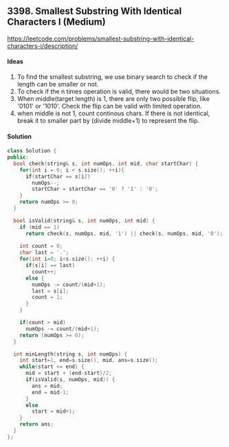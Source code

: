 ## **3398. Smallest Substring With Identical Characters I (Medium)**


https://leetcode.com/problems/smallest-substring-with-identical-characters-i/description/


#### Ideas
1. To find the smallest substring, we use binary search to check if the length can be smaller or not.
2. To check if the n times operation is valid, there would be two situations.
3. When middle(target length) is 1, there are only two possible flip, like '0101' or '1010'. Check the flip can be valid with limited operation.
4. when middle is not 1, count continous chars. If there is not identical, break it to smaller part by (divide middle+1) to represent the flip.


#### Solution
```C++
class Solution {
public:
  bool check(string& s, int numOps, int mid, char startChar) {
    for(int i = 0; i < s.size(); ++i){
      if(startChar == s[i]) 
        numOps--;
        startChar = startChar == '0' ? '1' : '0';
    }
    return numOps >= 0;
  }

  bool isValid(string& s, int numOps, int mid) {
    if (mid == 1) 
      return check(s, numOps, mid, '1') || check(s, numOps, mid, '0');
    
    int count = 0;
    char last = '.';
    for(int i=0; i<s.size(); ++i) {
      if(s[i] == last) 
        count++; 
      else {
        numOps -= count/(mid+1);
        last = s[i];
        count = 1;
      }
    }

    if(count > mid) 
      numOps -= count/(mid+1);
    return (numOps >= 0);
  }

  int minLength(string s, int numOps) {
    int start=1, end=s.size(), mid, ans=s.size();
    while(start <= end) {
      mid = start + (end-start)/2;
      if(isValid(s, numOps, mid)) {
        ans = mid;
        end = mid-1;
      } 
      else 
        start = mid+1;
    }
    return ans;
  }
};
```
